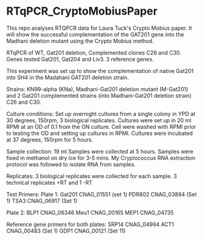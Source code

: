 # RTqPCR_CryptoMobiusPaper
This repo analyses RTQPCR data for Laura Tuck's Crypto Mobius paper. It will show the successful complementation of the GAT201 gene into the Madhani deletion mutant using the Crypto Mobius method.

RTqPCR of WT, Gat201 deletion, Complemented clones C26 and C30. Genes tested Gat201, Gat204 and Liv3. 3 reference genes.

This experiment was set up to show the complementation of native Gat201 into SH4 in the Madahani GAT201 deletion strain.

Strains: 
KN99-alpha (KNa), Madhani-Gat201 deletion mutant (M-Gat201) and 2 Gat201 complemented strains (into Madhani-Gat201 deletion strain) C26 and C30.

Culture conditions:
Set up overnight cultures from a single colony in YPD at 30 degrees, 150rpm, 3 biological replicates.
Cultures were set up in 20 ml RPMI at an OD of 0.1 from the ON culture. Cell were washed with RPMI prior to testing the OD and setting up cultures in RPMI. Cultures were incubated at 37 degrees, 150rpm for 5 hours.

Sample collection: 
19 ml Samples were collected at 5 hours. Samples were fixed in methanol on dry ice for 3-5 mins. My Cryptococcus RNA extraction protocol was followed to isolate RNA from samples.

Replicates:
3 biological replicates were collected for each sample.
3 technical replicates +RT and 1 -RT

Test Primers:
Plate 1:
Gat201 CNAG_01551 (set 1)
PDR802 CNAG_03894 (Set 1)
TSA3 CNAG_06917 (Set 1)

Plate 2: 
BLP1  CNAG_06346
Meu1  CNAG_00165
MEP1  CNAG_04735


Reference gene primers for both plates: 
SRP14  CNAG_04994 
ACT1  CNAG_00483 (Set 1) 
GDP1  CNAG_00121 (Set 11)

